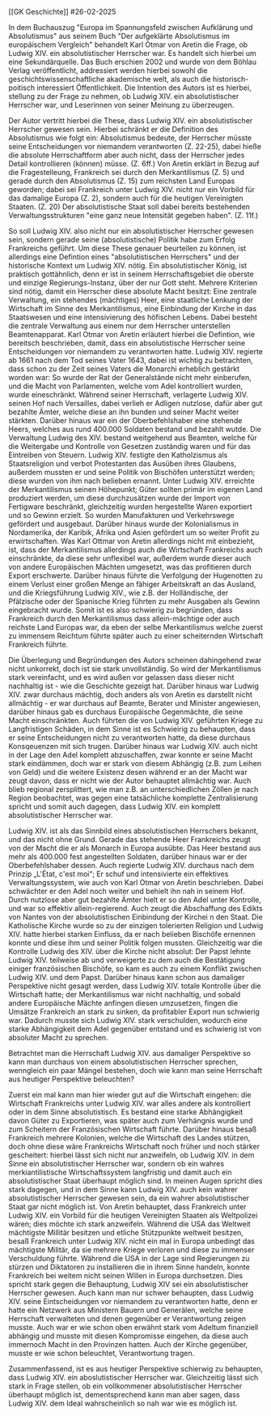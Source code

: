[[GK Geschichte]]
#26-02-2025

In dem Buchauszug "Europa im Spannungsfeld zwischen Aufklärung und Absolutismus" aus seinem Buch "Der aufgeklärte Absolutismus im europäischem Vergleich" behandelt Karl Otmar von Aretin die Frage, ob Ludwig XIV. ein absolutistischer Herrscher war. Es handelt sich hierbei um eine Sekundärquelle. Das Buch erschien 2002 und wurde von dem Böhlau Verlag veröffentlicht, addressiert werden hierbei sowohl die geschichtswissenschaftliche akademische welt, als auch die historisch-poitisch interessiert Öffentlichkeit.  Die Intention des Autors ist es hierbei, stellung zu der Frage zu nehmen, ob Ludwig XIV. ein absolutistischer Herrscher war, und Leserinnen von seiner Meinung zu überzeugen.

Der Autor vertritt hierbei die These, dass Ludwig XIV. ein absolutistischer Herrscher gewesen sein. Hierbei schränkt er die Definition des Absolutismus wie folgt ein: Absolutismus bedeute, der Herrscher müsste seine Entscheidungen vor niemandem verantworten (Z. 22-25), dabei hieße die absolute Herrschaftform aber auch nicht, dass der Herrscher jedes Detail kontrollieren (können) müsse. (Z. 6ff.) Von Aretin erklärt in Bezug auf die Fragestelleung, Frankreich sei durch den Merkantilismus (Z. 5) und gerade durch den Absolutismus (Z. 15) zum reichsten Land Europas geworden; dabei sei Frankreich unter Ludwig XIV. nicht nur ein Vorbild für das damalige Europa (Z. 2), sondern auch für die heutigen Vereinigten Staaten. (Z. 20) Der absolutistische Staat soll dabei bereits bestehenden Verwaltungsstrukturen "eine ganz neue Intensität gegeben haben". (Z. 11f.) 

So soll Ludwig XIV. also nicht nur ein absolutistischer Herrscher gewesen sein, sondern gerade seine (absolutistische) Politik habe zum Erfolg Frankreichs geführt. Um diese These genauer beurteilen zu können, ist allerdings eine Defintion eines "absolutistischen Herrschers" und der historische Kontext um Ludwig XIV. nötig.
Ein absolutistischer König, ist praktisch gottähnlich, denn er ist in seinem Herrschaftsgebiet die oberste und einzige Regierungs-Instanz, über der nur Gott steht. Mehrere Kriterien sind nötig, damit ein Herrscher diese absolute Macht besitzt: Eine zentrale Verwaltung, ein stehendes (mächtiges) Heer, eine staatliche Lenkung der Wirtschaft im Sinne des Merkantilismus, eine Einbindung der Kirche in das Staatswesen und eine intensivierung des höfischen Lebens. Dabei besteht die zentrale Verwaltung aus einem nur dem Herrscher unterstellen Beamtenapparat. 
Karl Otmar von Aretin erläutert hierbei die Defintion, wie bereitsch beschrieben, damit, dass ein absolutistische Herrscher seine Entscheidungen vor niemandem zu verantworten hatte.
Ludwig XIV. regierte ab 1661 nach dem Tod seines Vater 1643, dabei ist wichtig zu betrachten, dass schon zu der Zeit seines Vaters die Monarchi erheblich gestärkt worden war: So wurde der Rat der Generalstände nicht mehr einberufen, und die Macht von Parlamenten, welche vom Adel kontrolliert wurden, wurde eineschränkt. Während seiner Herrschaft, verlagerte Ludwig XIV. seinen Hof nach Versailles, dabei verlieh er Adligen nutzlose, dafür aber gut bezahlte Ämter, welche diese an ihn bunden und seiner Macht weiter stärkten. Darüber hinaus war ein der Oberbefehlshaber eine stehende Heers, welches aus rund 400.000 Soldaten bestand und bezahlt wutde. Die Verwaltung Ludwig des XIV. bestand weitgehend aus Beamten, welche für die Weitergabe und Kontrolle von Gesetzen zuständig waren und für das Eintreiben von Steuern. Ludwig XIV. festigte den Katholzismus als Staatsreligion und verbot Protestanten das Ausüben ihres Glaubens, außerdem mussten er und seine Politik von Bischöfen unterstützt werden; diese wurden von ihm nach belieben ernannt. Unter Ludwig XIV. erreichte der Merkantilismus seinen Höhepunkt; Güter sollten primär im eigenen Land produziert werden, um diese durchzusätzen wurde der Import von Fertigware beschränkt, gleichzeitig wurden hergestellte Waren exportiert und so Gewinn erzielt. So wurden Manufakturen und Verkehrswege gefördert und ausgebaut. Darüber hinaus wurde der Kolonialismus in Nordamerika, der Karibik, Afrika und Asien gefördert um so weiter Profit zu erwirtschaften. Was Karl Ottmar von Aretin allerdings nicht mit einbezieht, ist, dass der Merkantilismus allerdings auch die Wirtschaft Frankreichs auch einschränkte, da diese sehr unflexibel war, außerdem wurde dieser auch von andere Europäischen Mächten umgesetzt, was das profitieren durch Export erschwerte. Darüber hinaus führte die Verfolgung der Hugenotten zu einem Verlust einer großen Menge an fähiger Arbeitskraft an das Ausland, und die Kriegsführung Ludwig XIV., wie z.B. der Holländische, der Pfälzische oder der Spanische Krieg führten zu mehr Ausgaben als Gewinn eingebracht wurde. Somit ist es also schwierig zu begründen, dass Frankreich durch den Merkantilismus dass allein-mächtige oder auch reichste Land Europas war, da eben der selbe Merkantilismus welche zuerst zu immensem Reichtum führte später auch zu einer scheiternden Wirtschaft Frankreich führte. 

Die Überlegung und Begründungen des Autors scheinen dahingehend zwar nicht unkorrekt, doch ist sie stark unvollständig. So wird der Merkantilismus stark vereinfacht, und es wird außen vor gelassen dass dieser nicht nachhaltig ist - wie die Geschichte gezeigt hat. Darüber hinaus war Ludwig XIV. zwar durchaus mächtig, doch anders als von Aretin es darstellt nicht allmächtig - er war durchaus auf Beamte, Berater und Minister angewiesen, darüber hinaus gab es durchaus Europäische Gegenmächte, die seine Macht einschränkten. Auch führten die von Ludwig XIV. geführten Kriege zu Langfristigen Schäden, in dem Sinne ist es Schwieirig zu behaupten, dass er seine Entscheidungen nicht zu verantworten hatte, da diese durchaus Konsqeuenzen mit sich trugen. Darüber hinaus war Ludwig XIV. auch nicht in der Lage den Adel komplett abzuschaffen, zwar konnte er seine Macht stark eindämmen, doch war er stark von diesem Abhängig (z.B. zum Leihen von Geld) und die weitere Existenz desen während er an der Macht war zeugt davon, dass er nicht wie der Autor behauptet allmächtig war. Auch blieb regional zersplittert, wie man z.B. an unterschiedlichen Zöllen je nach Region beobachtet, was gegen eine tatsächliche komplette Zentralisierung spricht und somit auch dagegen, dass Ludwig XIV. ein komplett absolutistischer Herrscher war. 

Ludwig XIV. ist als das Sinnbild eines absolutistischen Herrschers bekannt, und das nicht ohne Grund.
Gerade das stehende Heer Frankreichs zeugt von der Macht die er als Monarch in Europa ausübte. Das Heer bestand aus mehr als 400.000 fest angestellten Soldaten, darüber hinaus war er der Oberbefehlshaber dessen.
Auch regierte Ludwig XIV. durchaus nach dem Prinzip „L'État, c'est moi“; Er schuf und intensivierte ein effektives Verwaltungssystem, wie auch von Karl Otmar von Aretin beschrieben. Dabei schwächter er den Adel noch weiter und behielt ihn nah in seinem Hof. Durch nutzlose aber gut bezahlte Ämter hielt er so den Adel unter Kontrolle, und war so effektiv allein-regierend.
Auch zeugt die Abschaffung des Edikts von Nantes von der absolutistischen Einbindung der Kirchei n den Staat. Die Katholische Kirche wurde so zu der einzigen tolerierten Religion und Ludwig XIV. hatte hierbei starken Einfluss, da er nach belieben Bischöfe ernennen konnte und diese ihm und seiner Politik folgen mussten. 
Gleichzeitig war die Kontrolle Ludwig des XIV. über die Kirche nicht absolut: Der Papst lehnte Ludwig XIV. teilweise ab und verweigerte zu dem auch die Bestätigung einiger französischen Bischöfe, so kam es auch zu einem Konflikt zwischen Ludwig XIV. und dem Papst.
Darüber hinaus kann schon aus damaliger Perspektive nicht gesagt werden, dass Ludwig XIV. totale Kontrolle über die Wirtschaft hatte; der Merkantilismus war nicht nachhaltig, und sobald andere Europäische Mächte anfingen diesen umzusetzen, fingen die Umsätze Frankreich an stark zu sinken, da profitabler Export nun schwierig war. Dadurch musste sich Ludwig XIV. stark verschulden, wodurch eine starke Abhängigkeit dem Adel gegenüber entstand und es schwierig ist von absoluter Macht zu sprechen.

Betrachtet man die Herrschaft Ludwig XIV. aus damaliger Perspektive so kann man durchaus von einem absolutistischen Herrscher sprechen, wenngleich ein paar Mängel bestehen, doch wie kann man seine Herrschaft aus heutiger Perspektive beleuchten?

Zuerst ein mal kann man hier wieder gut auf die Wirtschaft eingehen: die Wirtschaft Frankreichs unter Ludwig XIV. war alles andere als kontrolliert oder in dem Sinne absolutistisch. Es bestand eine starke Abhängigkeit davon Güter zu Exportieren, was später auch zum Verhängnis wurde und zum Scheitern der Französischen Wirtschaft führte. Darüber hinaus besaß Frankreich mehrere Kolonien, welche die Wirtschaft des Landes stützen, doch ohne diese wäre Frankreichs Wirtschaft noch früher und noch stärker gescheitert: hierbei lässt sich nicht nur anzweifeln, ob Ludwig XIV. in dem Sinne ein absolutistischer Herrscher war, sondern ob ein wahres merkiantilistische Wirtschaftssystem langfristig und damit auch ein absolutistischer Staat überhaupt möglich sind. In meinen Augen spricht dies stark dagegen, und in dem Sinne kann Ludwig XIV. auch kein wahrer absolutistischer Herrscher gewesen sein, da ein wahrer absolutistischer Staat gar nicht möglich ist.
Von Aretin behauptet, dass Frankreich unter Ludwig XIV. ein Vorbild für die heutigen Vereinigten Staaten als Weltpolizei wären; dies möchte ich stark anzweifeln. Während die USA das Weltweit mächtigste Millitär besitzen und etliche Stützpunkte weltweit besitzen, besaß Frankreich unter Ludwig XIV. nicht ein mal in Europa unbedingt das mächtigste Militär, da sie mehrere Kriege verloren und diese zu immenser Verschuldung führte. Während die USA in der Lage sind Regierungen zu stürzen und Diktatoren zu installieren die in ihrem Sinne handeln, konnte Frankreich bei weitem nicht seinen Willen in Europa durchsetzen. Dies spricht stark gegen die Behauptung, Ludwig XIV sei ein absolutistischer Herrscher gewesen.
Auch kann man nur schwer behaupten, dass Ludwig XIV. seine Eintscheidungen vor niemandem zu verantworten hatte, denn er hatte ein Netzwerk aus Ministern Bauern und Generälen, welche seine Herrschaft verwalteten und denen gegenüber er Verantwortung zeigen musste. Auch war er wie schon oben erwähnt stark vom Adeltum finanziell abhängig und musste mit diesen Kompromisse eingehen, da diese auch immernoch Macht in den Provinzen hatten. Auch der Kirche gegenüber, musste er wie schon beleuchtet, Verantwortung tragen.

Zusammenfassend, ist es aus heutiger Perspektive schierwig zu behaupten, dass Ludwig XIV. ein aboslutistischer Herrscher war. Gleichzeitig lässt sich stark in Frage stellen, ob ein vollkommener absolutistischer Herrscher überhaupt möglich ist, dementsprechend kann man aber sagen, dass Ludwig XIV. dem Ideal wahrscheinlich so nah war wie es möglich ist.